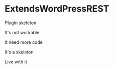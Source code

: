 # ExtendsWordPressREST
Plugin skeleton

It's not workable

It need more code

It's a skeleton

Live with it
